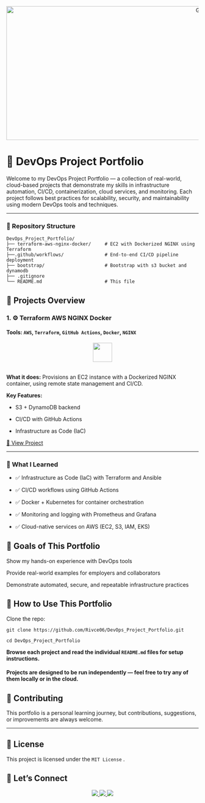 <p align="center">
      <img alt="GIF" src="https://images-wixmp-ed30a86b8c4ca887773594c2.wixmp.com/f/c83c004e-1370-4756-88e5-4071de797088/dfw57vd-41cd19ce-cec2-4d6d-8b00-8803e87ea416.gif?token=eyJ0eXAiOiJKV1QiLCJhbGciOiJIUzI1NiJ9.eyJzdWIiOiJ1cm46YXBwOjdlMGQxODg5ODIyNjQzNzNhNWYwZDQxNWVhMGQyNmUwIiwiaXNzIjoidXJuOmFwcDo3ZTBkMTg4OTgyMjY0MzczYTVmMGQ0MTVlYTBkMjZlMCIsIm9iaiI6W1t7InBhdGgiOiJcL2ZcL2M4M2MwMDRlLTEzNzAtNDc1Ni04OGU1LTQwNzFkZTc5NzA4OFwvZGZ3NTd2ZC00MWNkMTljZS1jZWMyLTRkNmQtOGIwMC04ODAzZTg3ZWE0MTYuZ2lmIn1dXSwiYXVkIjpbInVybjpzZXJ2aWNlOmZpbGUuZG93bmxvYWQiXX0.DiVFFUa63xlWUmeROJoeYhpJc8Dos0f45sF9OSlGXN4" height="350" width="1000">
      <!-- GIF credit: original creator via Reddit. Signature is visible in the image. -->
</p>

# 🧰 DevOps Project Portfolio

Welcome to my DevOps Project Portfolio — a collection of real-world, cloud-based projects that demonstrate my skills in infrastructure automation, CI/CD, containerization, cloud services, and monitoring. Each project follows best practices for scalability, security, and maintainability using modern DevOps tools and techniques.

---
### 📁 Repository Structure
```
DevOps_Project_Portfolio/
├── terraform-aws-nginx-docker/     # EC2 with Dockerized NGINX using Terraform 
├──.github/workflows/               # End-to-end CI/CD pipeline deployment
├── bootstrap/                      # Bootstrap with s3 bucket and dynamodb
├── .gitignore
└── README.md                       # This file
```
## 🔧 Projects Overview
### 1. ⚙️ Terraform AWS NGINX Docker

#### Tools: `AWS`, `Terraform`, `GitHub Actions`, `Docker`, `NGINX`

<div align="center">
  <img src="https://skillicons.dev/icons?i=,aws,terraform,git,docker,nginx" height="50" />
</div> <br>

**What it does:** Provisions an EC2 instance with a Dockerized NGINX container, using remote state management and CI/CD.

**Key Features:**

- S3 + DynamoDB backend

- CI/CD with GitHub Actions

- Infrastructure as Code (IaC)

<a href="https://github.com/Rivce06/DevOps_Project_Portfolio/tree/main/aws-terraform-docker-project">🔗 View Project</a>

---


### 🧠 What I Learned

- ✅ Infrastructure as Code (IaC) with Terraform and Ansible

- ✅ CI/CD workflows using GitHub Actions

- ✅ Docker + Kubernetes for container orchestration

- ✅ Monitoring and logging with Prometheus and Grafana

- ✅ Cloud-native services on AWS (EC2, S3, IAM, EKS)

## 🎯 Goals of This Portfolio

Show my hands-on experience with DevOps tools

Provide real-world examples for employers and collaborators

Demonstrate automated, secure, and repeatable infrastructure practices

## 📎 How to Use This Portfolio

Clone the repo:

```
git clone https://github.com/Rivce06/DevOps_Project_Portfolio.git
```
```
cd DevOps_Project_Portfolio
```

**Browse each project and read the individual `README.md` files for setup instructions.**

#### Projects are designed to be run independently — feel free to try any of them locally or in the cloud.

## 🤝 Contributing

This portfolio is a personal learning journey, but contributions, suggestions, or improvements are always welcome.

---
## 📜 License

This project is licensed under the `MIT License`
.

## 👋 Let’s Connect


<div align="center">
  <a href="https://www.linkedin.com/in/andres-rivera0608">
    <img src="https://img.shields.io/badge/LinkedIn-Andres_Rivera-253342?style=for-the-badge&logo=linkedin&logoColor=white" />
  </a>
  <a href="https://github.com/Rivce06">
    <img src="https://img.shields.io/badge/GitHub-Rivce06-253342?style=for-the-badge&logo=github&logoColor=white" />
  </a>
  <a href="mailto:gvenegas7978@gmail.com">
    <img src="https://img.shields.io/badge/Email-gvenegas7978@gmail.com-253342?style=for-the-badge&logo=gmail&logoColor=white" />
  </a>
</div>
